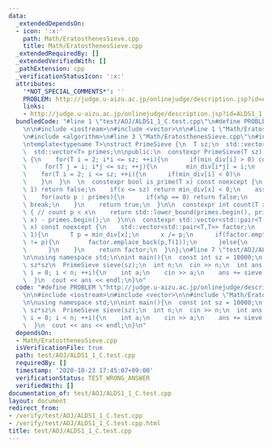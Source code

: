 ```yaml
---
data:
  _extendedDependsOn:
  - icon: ':x:'
    path: Math/EratosthenesSieve.cpp
    title: Math/EratosthenesSieve.cpp
  _extendedRequiredBy: []
  _extendedVerifiedWith: []
  _pathExtension: cpp
  _verificationStatusIcon: ':x:'
  attributes:
    '*NOT_SPECIAL_COMMENTS*': ''
    PROBLEM: http://judge.u-aizu.ac.jp/onlinejudge/description.jsp?id=ALDS1_1_C&lang=ja
    links:
    - http://judge.u-aizu.ac.jp/onlinejudge/description.jsp?id=ALDS1_1_C&lang=ja
  bundledCode: "#line 1 \"test/AOJ/ALDS1_1_C.test.cpp\"\n#define PROBLEM \"http://judge.u-aizu.ac.jp/onlinejudge/description.jsp?id=ALDS1_1_C&lang=ja\"\
    \n\n#include <iostream>\n#include <vector>\n\n#line 1 \"Math/EratosthenesSieve.cpp\"\
    \n#include <algorithm>\n#line 3 \"Math/EratosthenesSieve.cpp\"\n#include <utility>\n\
    \ntemplate<typename T>\nstruct PrimeSieve {\n  T sz;\n  std::vector<T> min_div;\n\
    \  std::vector<T> primes;\n\npublic:\n  constexpr PrimeSieve(T sz) : sz(sz), min_div(sz+1,-1)\
    \ {\n    for(T i = 2; i*i <= sz; ++i){\n      if(min_div[i] > 0) continue;\n \
    \     for(T j = i; i*j <= sz; ++j){\n        min_div[i*j] = i;\n      }\n    }\n\
    \    for(T i = 2; i <= sz; ++i){\n      if(min_div[i] < 0)\n        primes.emplace_back(i);\n\
    \    }\n  }\n  \n  constexpr bool is_prime(T x) const noexcept {\n    if(x <=\
    \ 1) return false;\n    if(x <= sz) return min_div[x] < 0;\n    assert(x <= sz*sz);\n\
    \    for(auto p : primes){\n      if(x%p == 0) return false;\n      if(p*p > x)\
    \ break;\n    }\n    return true;\n  }\n\n  constexpr int count(T x) const noexcept\
    \ { // count p < x\n    return std::lower_bound(primes.begin(), primes.end(),\
    \ x) - primes.begin();\n  }\n\n  constexpr std::vector<std::pair<T,T>> factorize(T\
    \ x) const noexcept {\n    std::vector<std::pair<T,T>> factor;\n    while(x >\
    \ 1){\n      T p = min_div[x];\n      x /= p;\n      if(factor.empty() or factor.back().first\
    \ != p){\n        factor.emplace_back(p,T(1));\n      }else{\n        ++factor.back().second;\n\
    \      }\n    }\n    return factor;\n  }\n};\n#line 7 \"test/AOJ/ALDS1_1_C.test.cpp\"\
    \n\nusing namespace std;\n\nint main(){\n  const int sz = 10000;\n  // max_a <=\
    \ sz*sz\n  PrimeSieve sieve(sz);\n  int n;\n  cin >> n;\n  int ans = 0;\n  for(int\
    \ i = 0; i < n; ++i){\n    int a;\n    cin >> a;\n    ans += sieve.is_prime(a);\n\
    \  }\n  cout << ans << endl;\n}\n"
  code: "#define PROBLEM \"http://judge.u-aizu.ac.jp/onlinejudge/description.jsp?id=ALDS1_1_C&lang=ja\"\
    \n\n#include <iostream>\n#include <vector>\n\n#include \"Math/EratosthenesSieve.cpp\"\
    \n\nusing namespace std;\n\nint main(){\n  const int sz = 10000;\n  // max_a <=\
    \ sz*sz\n  PrimeSieve sieve(sz);\n  int n;\n  cin >> n;\n  int ans = 0;\n  for(int\
    \ i = 0; i < n; ++i){\n    int a;\n    cin >> a;\n    ans += sieve.is_prime(a);\n\
    \  }\n  cout << ans << endl;\n}\n"
  dependsOn:
  - Math/EratosthenesSieve.cpp
  isVerificationFile: true
  path: test/AOJ/ALDS1_1_C.test.cpp
  requiredBy: []
  timestamp: '2020-10-23 17:45:07+09:00'
  verificationStatus: TEST_WRONG_ANSWER
  verifiedWith: []
documentation_of: test/AOJ/ALDS1_1_C.test.cpp
layout: document
redirect_from:
- /verify/test/AOJ/ALDS1_1_C.test.cpp
- /verify/test/AOJ/ALDS1_1_C.test.cpp.html
title: test/AOJ/ALDS1_1_C.test.cpp
---
```

